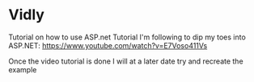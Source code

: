 # Vidly
Tutorial on how to use ASP.net
Tutorial I'm following to dip my toes into ASP.NET: https://www.youtube.com/watch?v=E7Voso411Vs

Once the video tutorial is done I will at a later date try and recreate the example
